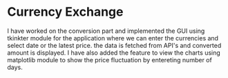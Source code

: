 # Currency Exchange

I have worked on the conversion part and implemented the GUI using tkinkter module for the application where we can enter the currencies and select date or the latest price.
the data is fetched from API's and converted amount is displayed. 
I have also added the feature to view the charts using matplotlib module to show the price fluctuation by entereting number of days.
